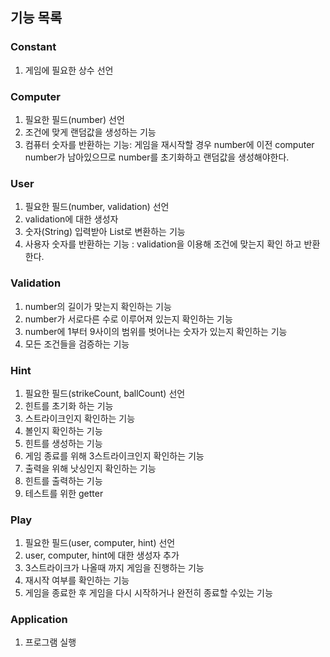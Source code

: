 ## 기능 목록

### Constant
1. 게임에 필요한 상수 선언

### Computer
1. 필요한 필드(number) 선언
2. 조건에 맞게 랜덤값을 생성하는 기능
3. 컴퓨터 숫자를 반환하는 기능: 게임을 재시작할 경우 number에 이전 computer number가 남아있으므로 number를 초기화하고 랜덤값을 생성해야한다.

### User
1. 필요한 필드(number, validation) 선언
2. validation에 대한 생성자
3. 숫자(String) 입력받아 List로 변환하는 기능
4. 사용자 숫자를 반환하는 기능 : validation을 이용해 조건에 맞는지 확인 하고 반환한다.

### Validation
1. number의 길이가 맞는지 확인하는 기능
2. number가 서로다른 수로 이루어져 있는지 확인하는 기능
3. number에 1부터 9사이의 범위를 벗어나는 숫자가 있는지 확인하는 기능
4. 모든 조건들을 검증하는 기능

### Hint
1. 필요한 필드(strikeCount, ballCount) 선언
2. 힌트를 초기화 하는 기능
3. 스트라이크인지 확인하는 기능
4. 볼인지 확인하는 기능
5. 힌트를 생성하는 기능
6. 게임 종료를 위해 3스트라이크인지 확인하는 기능
7. 출력을 위해 낫싱인지 확인하는 기능
8. 힌트를 출력하는 기능
9. 테스트를 위한 getter

### Play
1. 필요한 필드(user, computer, hint) 선언
2. user, computer, hint에 대한 생성자 추가
3. 3스트라이크가 나올때 까지 게임을 진행하는 기능
4. 재시작 여부를 확인하는 기능
5. 게임을 종료한 후 게임을 다시 시작하거나 완전히 종료할 수있는 기능

### Application
1. 프로그램 실행